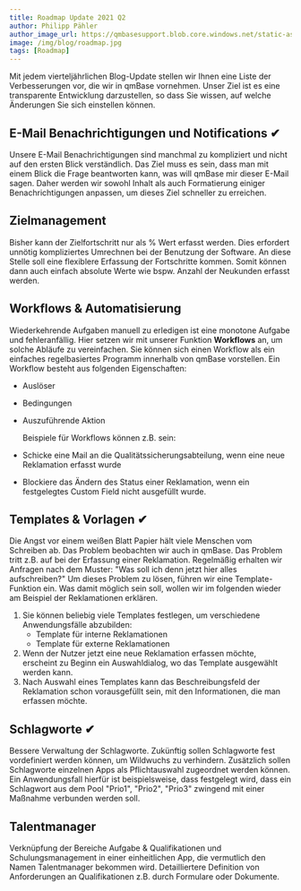 ```yaml
---
title: Roadmap Update 2021 Q2
author: Philipp Pähler
author_image_url: https://qmbasesupport.blob.core.windows.net/static-assets/img/persons/paehler_round.png
image: /img/blog/roadmap.jpg
tags: [Roadmap]
---
```


Mit jedem vierteljährlichen Blog-Update stellen wir Ihnen eine Liste der Verbesserungen vor, die wir in qmBase vornehmen. Unser Ziel ist es eine transparente Entwicklung darzustellen, so dass Sie wissen, auf welche Änderungen Sie sich einstellen können.

<!--truncate-->

## E-Mail Benachrichtigungen und Notifications ✔

Unsere E-Mail Benachrichtigungen sind manchmal zu kompliziert und nicht auf den ersten Blick verständlich. Das Ziel muss es sein, dass man mit einem Blick die Frage beantworten kann, was will qmBase mir dieser E-Mail sagen. Daher werden wir sowohl Inhalt als auch Formatierung einiger Benachrichtigungen anpassen, um dieses Ziel schneller zu erreichen.

## Zielmanagement

Bisher kann der Zielfortschritt nur als % Wert erfasst werden. Dies erfordert unnötig kompliziertes Umrechnen bei der Benutzung der Software. An diese Stelle soll eine flexiblere Erfassung der Fortschritte kommen. Somit können dann auch einfach absolute Werte wie bspw. Anzahl der Neukunden erfasst werden.

## Workflows & Automatisierung

Wiederkehrende Aufgaben manuell zu erledigen ist eine monotone Aufgabe und fehleranfällig. Hier setzen wir mit unserer Funktion **Workflows** an, um solche Abläufe zu vereinfachen.
Sie können sich einen Workflow als ein einfaches regelbasiertes Programm innerhalb von qmBase vorstellen.
Ein Workflow besteht aus folgenden Eigenschaften:

- Auslöser
- Bedingungen
- Auszuführende Aktion

  Beispiele für Workflows können z.B. sein:

- Schicke eine Mail an die Qualitätssicherungsabteilung, wenn eine neue Reklamation erfasst wurde
- Blockiere das Ändern des Status einer Reklamation, wenn ein festgelegtes Custom Field nicht ausgefüllt wurde.

## Templates & Vorlagen ✔

Die Angst vor einem weißen Blatt Papier hält viele Menschen vom Schreiben ab. Das Problem beobachten wir auch in qmBase. Das Problem tritt z.B. auf bei der Erfassung einer Reklamation. Regelmäßig erhalten wir Anfragen nach dem Muster: "Was soll ich denn jetzt hier alles aufschreiben?"
Um dieses Problem zu lösen, führen wir eine Template-Funktion ein. Was damit möglich sein soll, wollen wir im folgenden wieder am Beispiel der Reklamationen erklären.

1. Sie können beliebig viele Templates festlegen, um verschiedene Anwendungsfälle abzubilden:
   - Template für interne Reklamationen
   - Template für externe Reklamationen
2. Wenn der Nutzer jetzt eine neue Reklamation erfassen möchte, erscheint zu Beginn ein Auswahldialog, wo das Template ausgewählt werden kann.
3. Nach Auswahl eines Templates kann das Beschreibungsfeld der Reklamation schon vorausgefüllt sein, mit den Informationen, die man erfassen möchte.

## Schlagworte ✔

Bessere Verwaltung der Schlagworte. Zukünftig sollen Schlagworte fest vordefiniert werden können, um Wildwuchs zu verhindern. Zusätzlich sollen Schlagworte einzelnen Apps als Pflichtauswahl zugeordnet werden können.
Ein Anwendungsfall hierfür ist beispielsweise, dass festgelegt wird, dass ein Schlagwort aus dem Pool "Prio1", "Prio2", "Prio3" zwingend mit einer Maßnahme verbunden werden soll.

## Talentmanager

Verknüpfung der Bereiche Aufgabe & Qualifikationen und Schulungsmanagement in einer einheitlichen App, die vermutlich den Namen Talentmanager bekommen wird. Detailliertere Definition von Anforderungen an Qualifikationen z.B. durch Formulare oder Dokumente.
